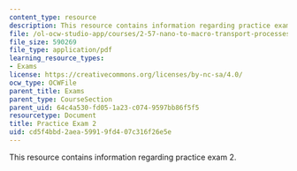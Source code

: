 ```yaml
---
content_type: resource
description: This resource contains information regarding practice exam 2.
file: /ol-ocw-studio-app/courses/2-57-nano-to-macro-transport-processes-spring-2012/cd5f4bbd2aea59919fd407c316f26e5e_MIT2_57S12_ex_2_practice.pdf
file_size: 590269
file_type: application/pdf
learning_resource_types:
- Exams
license: https://creativecommons.org/licenses/by-nc-sa/4.0/
ocw_type: OCWFile
parent_title: Exams
parent_type: CourseSection
parent_uid: 64c4a530-fd05-1a23-c074-9597bb86f5f5
resourcetype: Document
title: Practice Exam 2
uid: cd5f4bbd-2aea-5991-9fd4-07c316f26e5e
---
```

This resource contains information regarding practice exam 2.